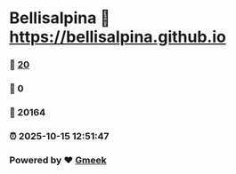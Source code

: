 # Bellisalpina :link: https://bellisalpina.github.io 
### :page_facing_up: [20](https://bellisalpina.github.io/tag.html) 
### :speech_balloon: 0 
### :hibiscus: 20164 
### :alarm_clock: 2025-10-15 12:51:47 
### Powered by :heart: [Gmeek](https://github.com/Meekdai/Gmeek)
